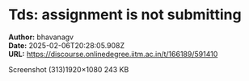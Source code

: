 # Tds: assignment is not submitting

**Author:** bhavanagv  
**Date:** 2025-02-06T20:28:05.908Z  
**URL:** https://discourse.onlinedegree.iitm.ac.in/t/166189/591410

Screenshot (313)1920×1080 243 KB
